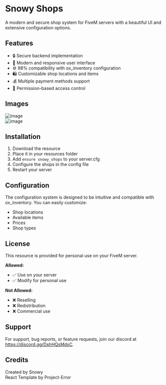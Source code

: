 # Snowy Shops

A modern and secure shop system for FiveM servers with a beautiful UI and extensive configuration options.

## Features

- 🔒 Secure backend implementation
- 🎨 Modern and responsive user interface
- ⚙️ 98% compatibility with ox_inventory configuration
- 🛍️ Customizable shop locations and items
- 💰 Multiple payment methods support
- 🔐 Permission-based access control

## Images

![image](https://github.com/user-attachments/assets/b31ff58a-2e47-453a-8045-a5b33e7de21f)<br>
![image](https://github.com/user-attachments/assets/acc281bd-825e-4d7b-92bc-9f3020556f82)

## Installation

1. Download the resource
2. Place it in your resources folder
3. Add `ensure snowy_shops` to your server.cfg
4. Configure the shops in the config file
5. Restart your server

## Configuration

The configuration system is designed to be intuitive and compatible with ox_inventory. You can easily customize:

- Shop locations
- Available items
- Prices
- Shop types

## License

This resource is provided for personal use on your FiveM server.

**Allowed:**
- ✅ Use on your server
- ✅ Modify for personal use

**Not Allowed:**
- ❌ Reselling
- ❌ Redistribution
- ❌ Commercial use

## Support

For support, bug reports, or feature requests, join our discord at https://discord.gg/DshHQsMdsC.

## Credits

Created by Snowy<br />
React Template by Project-Error
